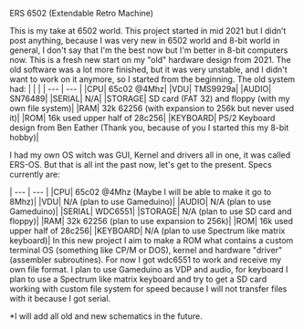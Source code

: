 ERS 6502 (Extendable Retro Machine)

This is my take at 6502 world.
This project started in mid 2021 but I didn’t post anything, because I was very new in 6502 world and 8-bit world in general, I don't say that I'm the best now but I'm better in 8-bit computers now.
This is a fresh new start on my "old" hardware design from 2021. The old software was a lot more finished, but it was very unstable, and I didn't want to work on it anymore, so I started from the beginning.
The old system had:
| | |
| --- | --- |
|CPU|	65c02 @4Mhz|
|VDU|	TMS9929a|
|AUDIO|	SN76489|
|SERIAL|	N/A|
|STORAGE|	SD card (FAT 32) and floppy (with my own file system)|
|RAM|	32k 62256  (with expansion to 256k but never used it)|
|ROM|	16k used upper half of 28c256|
|KEYBOARD|	PS/2 Keyboard design from Ben Eather (Thank you, because of you I started this my 8-bit hobby)|

I had my own OS witch was GUI, Kernel and drivers all in one, it was called ERS-OS.
But that is all int the past now, let's get to the present.
Specs currently are:


| --- | --- |
|CPU|	65c02 @4Mhz (Maybe I will be able to make it go to 8Mhz)|
|VDU|	N/A (plan to use Gameduino)|
|AUDIO|	N/A (plan to use Gameduino)|
|SERIAL|	WDC6551|
|STORAGE|	N/A (plan to use SD card and floppy)|
|RAM|	32k 62256 (plan to use expansion to 256k)|
|ROM|	16k used upper half of 28c256|
|KEYBOARD|	N/A (plan to use Spectrum like matrix keyboard)|
In this new project I aim to make a ROM what contains a custom terminal OS (something like CP/M or DOS), kernel and hardware "driver"(assembler subroutines).
For now I got wdc6551 to work and receive my own file format.
I plan to use Gameduino as VDP and audio, for keyboard I plan to use a Spectrum like matrix keyboard and try to get a SD card working with custom file system for speed because I will not transfer files with it because I got serial.

*I will add all old and new schematics in the future.
